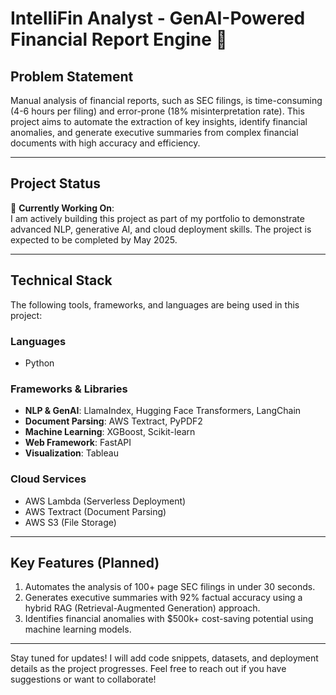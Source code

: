 # IntelliFin Analyst - GenAI-Powered Financial Report Engine 🚀

## Problem Statement  
Manual analysis of financial reports, such as SEC filings, is time-consuming (4-6 hours per filing) and error-prone (18% misinterpretation rate). This project aims to automate the extraction of key insights, identify financial anomalies, and generate executive summaries from complex financial documents with high accuracy and efficiency.

---

## Project Status  
🔄 **Currently Working On**:  
I am actively building this project as part of my portfolio to demonstrate advanced NLP, generative AI, and cloud deployment skills. The project is expected to be completed by May 2025.

---

## Technical Stack  
The following tools, frameworks, and languages are being used in this project:  

### **Languages**  
- Python  

### **Frameworks & Libraries**  
- **NLP & GenAI**: LlamaIndex, Hugging Face Transformers, LangChain  
- **Document Parsing**: AWS Textract, PyPDF2  
- **Machine Learning**: XGBoost, Scikit-learn  
- **Web Framework**: FastAPI  
- **Visualization**: Tableau  

### **Cloud Services**  
- AWS Lambda (Serverless Deployment)  
- AWS Textract (Document Parsing)  
- AWS S3 (File Storage)  

---

## Key Features (Planned)  
1. Automates the analysis of 100+ page SEC filings in under 30 seconds.  
2. Generates executive summaries with 92% factual accuracy using a hybrid RAG (Retrieval-Augmented Generation) approach.  
3. Identifies financial anomalies with $500k+ cost-saving potential using machine learning models.  

---

Stay tuned for updates! I will add code snippets, datasets, and deployment details as the project progresses. Feel free to reach out if you have suggestions or want to collaborate!
